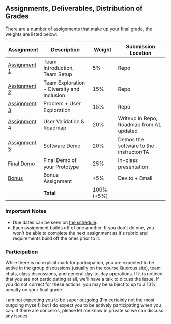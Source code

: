 Assignments, Deliverables, Distribution of Grades
---

There are a number of assignments that make up your final grade, the weights are listed below:

| Assignment | Description | Weight | Submission Location |
| --- | --- | --- | --- |
| [Assignment 1](./a1.md) | Team Introduction, Team Setup | 5% | Repo |
| [Assignment 2](./a2.md) | Team Exploration - Diversity and Inclusion | 15% | Repo |
| [Assignment 3](./a3.md) | Problem + User Exploration | 15% | Repo |
| [Assignment 4](./a4.md) | User Validation & Roadmap | 20% | Writeup in Repo, Roadmap from A1 updated |
| [Assignment 5](./a5.md) | Software Demo | 20% | Demos the software to the instructor/TA |
| [Final Demo](./final_demo.md) | Final Demo of your Prototype | 25% | In-class presentation |
| [Bonus](./bonus.md) | Bonus Assignment | +5% | Dev.to + Email |
| | **Total** | 100% (+5%) | |

### Important Notes

- Due dates can be seen on [the schedule](../schedule.md).
- Each assignment builds off of one another. If you don't do one, you won't be able to complete the next assignment as it's rubric and requirements build off the ones prior to it.

### Participation

While there is no explicit mark for participation, you are expected to be active in the group discussions (usually on the course Quercus site), team chats, class discussions, and general day-to-day operations. If it is noticed that you are not participating at all, we'll have a talk to dicuss the issue. If you do not correct for these actions, you may be subject to up to a 10% penalty on your final grade.

I am not expecting you to be super outgoing (I'm certainly not the most outgoing myself) but I do expect you to be actively participating when you can. If there are concerns, please let me know in private so we can discuss any issues.
